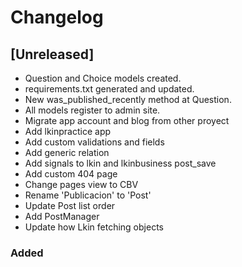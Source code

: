 # Changelog

## [Unreleased]

- Question and Choice models created.
- requirements.txt generated and updated.
- New was_published_recently method at Question.
- All models register to admin site.
- Migrate app account and blog from other proyect
- Add lkinpractice app
- Add custom validations and fields
- Add generic relation
- Add signals to lkin and lkinbusiness post_save
- Add custom 404 page
- Change pages view to CBV
- Rename 'Publicacion' to 'Post'
- Update Post list order
- Add PostManager
- Update how Lkin fetching objects

### Added
